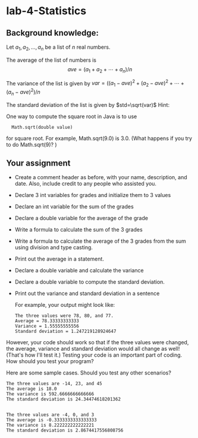 # lab-4-Statistics

## Background knowledge:
Let ${a_1,a_2,…,a_n}$  be a list of $n$ real numbers.

The average of the list of numbers is $$ave=(a_1+a_2+⋯+a_n)/n$$
		
The variance of the list is given by $var=((a_1-ave)^2+(a_2-ave)^2+⋯+(a_n-ave)^2)/n$

The standard deviation of the list is given by $std=\sqrt(var)$
Hint:  

One way to compute the square root in Java is to use 
      
      Math.sqrt(double value) 

for square root.  For example, Math.sqrt(9.0) is 3.0.  (What happens if you try to do Math.sqrt(9)? )


## Your assignment
- Create a comment header as before, with your name, description, and date.  Also, include credit to any people who assisted you.
- Declare 3 int variables for grades and initialize them to 3 values
- Declare an int variable for the sum of the grades
- Declare a double variable for the average of the grade
- Write a formula to calculate the sum of the 3 grades 
- Write a formula to calculate the average of the 3 grades from the sum using division and type casting.
- Print out the average in a statement.
- Declare a double variable and calculate the variance 
- Declare a double variable to compute the standard deviation. 
- Print out the variance and standard deviation in a sentence

  	For example, your output might look like:


      The three values were 78, 80, and 77.
      Average = 78.33333333333
      Variance = 1.55555555556
      Standard deviation = 1.247219128924647

However, your code should work so that if the three values were changed, the average, variance and standard deviation would all change as well!  (That's how I'll test it.)  Testing your code is an important part of coding.  How should you test your program?  

Here are some sample cases.  Should you test any other scenarios?

    The three values are -14, 23, and 45
    The average is 18.0
    The variance is 592.6666666666666
    The standard deviation is 24.34474618201362


    The three values are -4, 0, and 3
    The average is -0.3333333333333333
    The variance is 8.222222222222221
    The standard deviation is 2.8674417556808756
 
    

